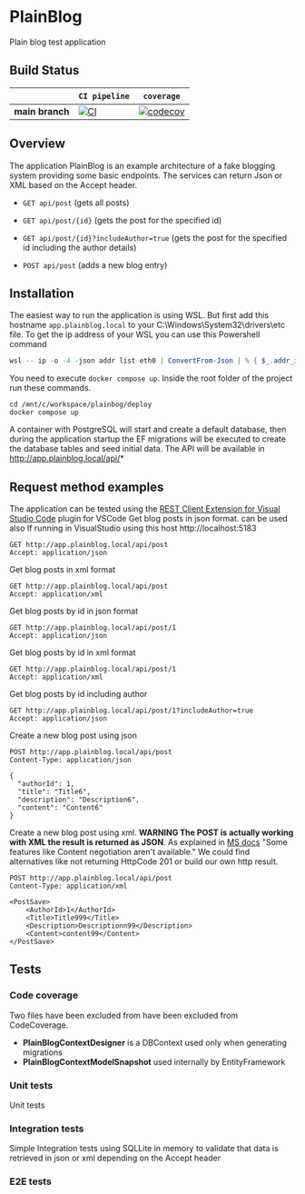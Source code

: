 # PlainBlog

Plain blog test application

## Build Status

&nbsp; | `CI pipeline` | `coverage`
--- | --- | --- 
**main branch** | [![CI](https://github.com/evaristovidal/plainblog/actions/workflows/ci.yml/badge.svg?branch=main)](https://github.com/evaristovidal/plainblog/actions/workflows/ci.yml) | [![codecov](https://codecov.io/gh/evaristovidal/plainblog/graph/badge.svg?token=6OAWBDQFUW)](https://codecov.io/gh/evaristovidal/plainblog)


## Overview

The application PlainBlog is an example architecture of a fake blogging system providing some basic endpoints. The services can return Json or XML based on the Accept header.

- `GET api/post` (gets all posts)

- `GET api/post/{id}` (gets the post for the specified id)

- `GET api/post/{id}?includeAuthor=true` (gets the post for the specified id including the author details)

- `POST api/post` (adds a new blog entry)


## Installation
The easiest way to run the application is using WSL. But first add this hostname `app.plainblog.local` to your C:\Windows\System32\drivers\etc file. To get the ip address of your WSL you can use this Powershell command
```powershell
wsl -- ip -o -4 -json addr list eth0 | ConvertFrom-Json | % { $_.addr_info.local } | ? { $_ }
```

You need to execute `docker compose up`. Inside the root folder of the project run these commands.
```console
cd /mnt/c/workspace/plainbog/deploy
docker compose up
```

A container with PostgreSQL will start and create a default database, then during the application startup the EF migrations will be executed to create the database tables and seed initial data. The API will be available in http://app.plainblog.local/api/*


## Request method examples

The application can be tested using the [REST Client Extension for Visual Studio Code](https://github.com/Huachao/vscode-restclient) plugin for VSCode
Get blog posts in json format. can be used also If running in VisualStudio using this host http://localhost:5183

```http
GET http://app.plainblog.local/api/post
Accept: application/json
```

Get blog posts in xml format
```http
GET http://app.plainblog.local/api/post
Accept: application/xml
```

Get blog posts by id in json format
```http
GET http://app.plainblog.local/api/post/1
Accept: application/json
```

Get blog posts by id in xml format
```http
GET http://app.plainblog.local/api/post/1
Accept: application/xml
```

Get blog posts by id including author
```http
GET http://app.plainblog.local/api/post/1?includeAuthor=true
Accept: application/json
```

Create a new blog post using json
```http
POST http://app.plainblog.local/api/post
Content-Type: application/json

{
  "authorId": 1,
  "title": "Title6",
  "description": "Description6",
  "content": "Content6"
}
```

Create a new blog post using xml. **WARNING The POST is actually working with XML the result is returned as JSON**. As explained in [MS docs](https://learn.microsoft.com/en-us/aspnet/core/web-api/action-return-types?view=aspnetcore-8.0#httpresults-type) "Some features like Content negotiation aren't available." We could find alternatives like not returning HttpCode 201 or build our own http result.
```http
POST http://app.plainblog.local/api/post
Content-Type: application/xml

<PostSave>
    <AuthorId>1</AuthorId>
    <Title>Title999</Title>
    <Description>Descriptionn99</Description>
    <Content>content99</Content>
</PostSave>
```

## Tests

### Code coverage
Two files have been excluded from have been excluded from CodeCoverage. 
- **PlainBlogContextDesigner** is a DBContext used only when generating migrations
- **PlainBlogContextModelSnapshot** used internally by EntityFramework

### Unit tests
Unit tests

### Integration tests
Simple Integration tests using SQLLite in memory to validate that data is retrieved in json or xml depending on the Accept header

### E2E tests